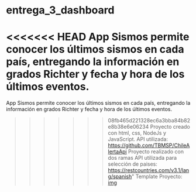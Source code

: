# entrega_3_dashboard
<<<<<<< HEAD
App Sismos permite conocer los últimos sismos en cada país, entregando la información en grados Richter y fecha y hora de los últimos eventos. 
=======
App Sismos permite conocer los últimos sismos en cada país, entregando la información en grados Richter y fecha y hora de los últimos eventos.
>>>>>>> 08fb465d221328ec6a3bba84b82e8b38e6e06234
Proyecto creado con html, css, NodeJs y JavaScript. API utilizada: https://github.com/TBMSP/ChileAlertaApi
Proyecto realizado con dos ramas
API utilizada para selección de paises: https://restcountries.com/v3.1/lang/spanish"
Template Proyecto:
[img](./assets/imgs/template.jpg)
